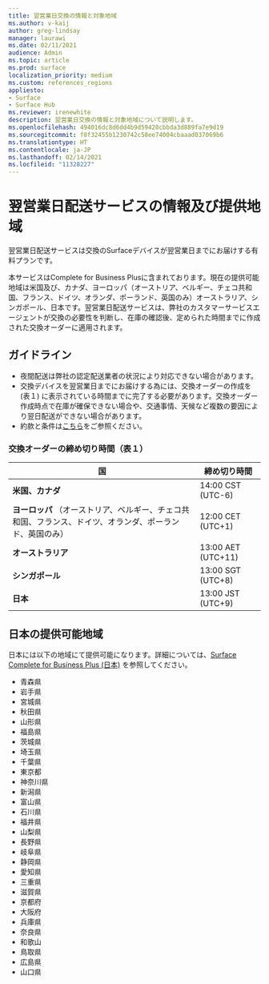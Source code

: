 ```yaml
---
title: 翌営業日交換の情報と対象地域
ms.author: v-kaij
author: greg-lindsay
manager: laurawi
ms.date: 02/11/2021
audience: Admin
ms.topic: article
ms.prod: surface
localization_priority: medium
ms.custom: references_regions
appliesto:
- Surface
- Surface Hub
ms.reviewer: irenewhite
description: 翌営業日交換の情報と対象地域について説明します。
ms.openlocfilehash: 494016dc8d6dd4b9d59420cbbda3d889fa7e9d19
ms.sourcegitcommit: f8f32455b1230742c58ee74004cbaaad037069b6
ms.translationtype: HT
ms.contentlocale: ja-JP
ms.lasthandoff: 02/14/2021
ms.locfileid: "11328227"
---
```

# 翌営業日配送サービスの情報及び提供地域 

翌営業日配送サービスは交換のSurfaceデバイスが翌営業日までにお届けする有料プランです。 

本サービスはComplete for Business Plusに含まれております。現在の提供可能地域は米国及び、カナダ、ヨーロッパ（オーストリア、ベルギー、チェコ共和国、フランス、ドイツ、オランダ、ポーランド、英国のみ）オーストラリア、シンガポール、日本です。翌営業日配送サービスは、弊社のカスタマーサービスエージェントが交換の必要性を判断し、在庫の確認後、定められた時間までに作成された交換オーダーに適用されます。

## ガイドライン

- 夜間配送は弊社の認定配送業者の状況により対応できない場合があります。
- 交換デバイスを翌営業日までにお届けする為には、交換オーダーの作成を (表１) に表示されている時間までに完了する必要があります。交換オーダー作成時点で在庫が確保できない場合や、交通事情、天候など複数の要因により翌日配送ができない場合があります。
- 約款と条件は[こちら](https://support.microsoft.com/topic/warranties-extended-service-plans-and-terms-conditions-for-your-device-eedf7a23-84a7-1a47-480b-0e10503eedf5)をご参照ください。

### 交換オーダーの締め切り時間（表１）

| 国                                                                                                    | 締め切り時間 |
| -------------------------------------------------------------------------------------------------------------- | --------------- |
| **米国、カナダ**                                                                                     | 14:00 CST    (UTC-6)      |
| **ヨーロッパ** （オーストリア、ベルギー、チェコ共和国、フランス、ドイツ、オランダ、ポーランド、英国のみ） | 12:00 CET   (UTC+1)     |
| **オーストラリア**                                                                                                  | 13:00 AET   (UTC+11)    |
| **シンガポール**                                                                                                  | 13:00 SGT    (UTC+8)   |
| **日本**                                                                                                      | 13:00 JST    (UTC+9)   |


##  日本の提供可能地域 

日本には以下の地域にて提供可能になります。詳細については、[Surface Complete for Business Plus (日本)](https://cdn.techcommunity.microsoft.com/assets/Surface/jp-next-day-replace-surface.pdf) を参照してください。

- 青森県
- 岩手県
- 宮城県
- 秋田県
- 山形県
- 福島県
- 茨城県
- 埼玉県
- 千葉県
- 東京都 
- 神奈川県
- 新潟県
- 富山県
- 石川県
- 福井県
- 山梨県
- 長野県
- 岐阜県
- 静岡県
- 愛知県
- 三重県
- 滋賀県
- 京都府
- 大阪府 
- 兵庫県
- 奈良県
- 和歌山
- 鳥取県
- 広島県
- 山口県

